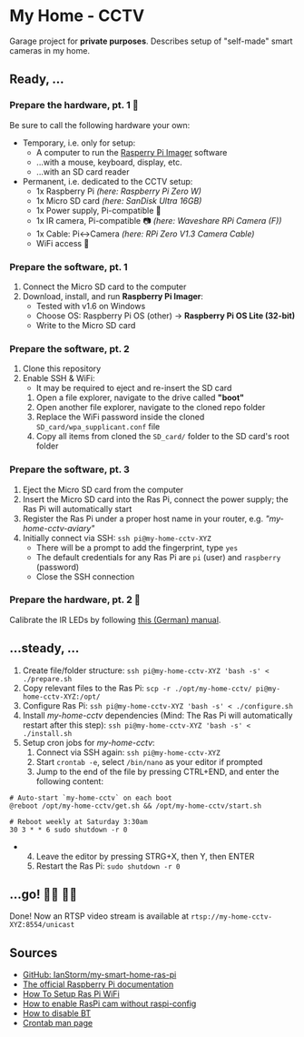 # My Home - CCTV

Garage project for **private purposes**.
Describes setup of "self-made" smart cameras in my home.


## Ready, ...


### Prepare the hardware, pt. 1 🧰

Be sure to call the following hardware your own:

* Temporary, i.e. only for setup:
	* A computer to run the [Rasperry Pi Imager](https://www.raspberrypi.org/downloads/) software
	* ...with a mouse, keyboard, display, etc.
	* ...with an SD card reader
* Permanent, i.e. dedicated to the CCTV setup:
	* 1x Raspberry Pi *(here: Raspberry Pi Zero W)*
	* 1x Micro SD card *(here: SanDisk Ultra 16GB)*
	* 1x Power supply, Pi-compatible 🔌
	* 1x IR camera, Pi-compatible 📷 *(here: Waveshare RPi Camera (F))*
	* 1x Cable: Pi<->Camera *(here: RPi Zero V1.3 Camera Cable)*
	* WiFi access 📡


### Prepare the software, pt. 1

1. Connect the Micro SD card to the computer
2. Download, install, and run **Raspberry Pi Imager**:
	* Tested with v1.6 on Windows
	* Choose OS: Raspberry Pi OS (other) -> **Raspberry Pi OS Lite (32-bit)**
	* Write to the Micro SD card


### Prepare the software, pt. 2

1. Clone this repository
2. Enable SSH & WiFi:
	* It may be required to eject and re-insert the SD card
	1. Open a file explorer, navigate to the drive called **"boot"**
	2. Open another file explorer, navigate to the cloned repo folder
	2. Replace the WiFi password inside the cloned `SD_card/wpa_supplicant.conf` file
	2. Copy all items from cloned the `SD_card/` folder to the SD card's root folder


### Prepare the software, pt. 3

1. Eject the Micro SD card from the computer
2. Insert the Micro SD card into the Ras Pi, connect the power supply; the Ras Pi will automatically start
2. Register the Ras Pi under a proper host name in your router, e.g. *"my-home-cctv-aviary"*
2. Initially connect via SSH: `ssh pi@my-home-cctv-XYZ`
	* There will be a prompt to add the fingerprint, type `yes`
	* The default credentials for any Ras Pi are `pi` (user) and `raspberry` (password)
	* Close the SSH connection


### Prepare the hardware, pt. 2 🧰

Calibrate the IR LEDs by following [this (German) manual](https://github.com/MakeMagazinDE/Nistkasten-V2/blob/main/Hinweise/Problembehebung.md).


## ...steady, ...

1. Create file/folder structure: `ssh pi@my-home-cctv-XYZ 'bash -s' < ./prepare.sh`
2. Copy relevant files to the Ras Pi: `scp -r ./opt/my-home-cctv/ pi@my-home-cctv-XYZ:/opt/`
2. Configure Ras Pi: `ssh pi@my-home-cctv-XYZ 'bash -s' < ./configure.sh`
2. Install *my-home-cctv* dependencies (Mind: The Ras Pi will automatically restart after this step): `ssh pi@my-home-cctv-XYZ 'bash -s' < ./install.sh`
2. Setup cron jobs for *my-home-cctv*:
	1. Connect via SSH again: `ssh pi@my-home-cctv-XYZ`
	2. Start `crontab -e`, select `/bin/nano` as your editor if prompted
	3. Jump to the end of the file by pressing CTRL+END, and enter the following content:
```
# Auto-start `my-home-cctv` on each boot
@reboot /opt/my-home-cctv/get.sh && /opt/my-home-cctv/start.sh

# Reboot weekly at Saturday 3:30am
30 3 * * 6 sudo shutdown -r 0
```
*
	4. Leave the editor by pressing STRG+X, then Y, then ENTER
	5. Restart the Ras Pi: `sudo shutdown -r 0`


## ...go! 🏃‍♂️ 🏃‍♀️

Done!
Now an RTSP video stream is available at `rtsp://my-home-cctv-XYZ:8554/unicast`


## Sources

* [GitHub: IanStorm/my-smart-home-ras-pi](https://github.com/IanStorm/my-smart-home-ras-pi)
* [The official Raspberry Pi documentation](https://projects.raspberrypi.org/en/projects/raspberry-pi-getting-started)
* [How To Setup Ras Pi WiFi](https://core-electronics.com.au/tutorials/raspberry-pi-zerow-headless-wifi-setup.html)
* [How to enable RasPi cam without raspi-config](https://raspberrypi.stackexchange.com/a/29972)
* [How to disable BT](https://di-marco.net/blog/it/2020-04-18-tips-disabling_bluetooth_on_raspberry_pi/#add-below-save-and-close-the-file)
* [Crontab man page](https://linux.die.net/man/5/crontab)
